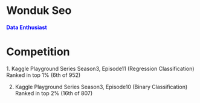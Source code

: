 <h1> Wonduk Seo </h1>

<b style='color: blue'>Data Enthusiast</b>

<h1>Competition</h1>
1. Kaggle Playground Series Season3, Episode11 (Regression Classification)
Ranked in top 1% (6th of 952)

2. Kaggle Playground Series Season3, Episode10 (Binary Classification)
Ranked in top 2% (16th of 807)
<!---
MarsSeo/MarsSeo is a ✨ special ✨ repository because its `README.md` (this file) appears on your GitHub profile.
You can click the Preview link to take a look at your changes.
--->
